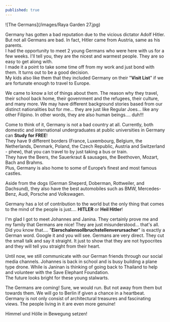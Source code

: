 ```yaml
---
published: true
---
```

![The Germans](/images/Raya Garden 27.jpg)

Germany has gotten a bad reputation due to the vicious dictator Adolf Hitler. But not all Germans are bad. In fact, Hitler came from Austria, same as his parents.   
I had the opportunity to meet 2 young Germans who were here with us for a few weeks. I'll tell you, they are the nicest and warmest people. They are so easy to get along with.   
I made it a point to take some time off from my work and just bond with them. It turns out to be a good decision.   
My kids also like them that they included Germany on their "**Visit List**" if we are fortunate enough to travel to Europe.

We came to know a lot of things about them. The reason why they travel, their school back home, their govenrment and the refugees, their culture, and many more.
We may have different background stories based from our distinct nationalities but for me... they are just like Regular Joes... like any other Filipino. In other words, they are also human beings.... duh!!!

Come to think of it, Germany is not a bad country at all. Currently, both domestic and international undergraduates at public universities in Germany can **Study for FREE**!   
They have 9 different borders (France, Luxembourg, Belgium, the Netherlands, Denmark, Poland, the Czech Republic, Austria and Switzerland - phew), that you can travel to by just taking a bus or train.   
They have the Beers, the Sauerkraut & sausages, the Beethoven, Mozart, Bach and Brahms.   
Plus, Germany is also home to some of Europe’s finest and most famous castles.   

Aside from the dogs (German Sheperd, Doberman, Rottweiler, and Dachsund), they also have the best automobiles such as BMW, Mercedes-Benz, Audi, Porsche and Volkswagen.

Germany has a lot of contribution to the world but the only thing that comes to the mind of the people is just.... **HITLER** or **Heil Hitler**!   

I'm glad I got to meet Johannes and Janina. They certainly prove me and my family that Germans are nice! They are just misunderstood... that's all.
Did you know that.... "**Eierschalensollbruchstellenverursacher**" is exactly a German word. Google it and you will see. 
Germans are very direct. They cut the small talk and say it straight. It just to show that they are not hypocrites and they will tell you straight from their heart.

Until now, we still communicate with our German friends through our social media channels. Johannes is back in school and is busy building a plane type drone. While is Janinan is thinking of going back to Thailand to help and volunteer with the Save Elephant Foundation.   
The future looks bright for these young stalwarts.

The Germans are coming! Sure, we would run. But not away from them but towards them. We will go to Berlin if given a chance in a heartbeat.   
Germany is not only consist of architectural treasures and fascinating views. The people living in it are even more genuine!  

Himmel und Hölle in Bewegung setzen!